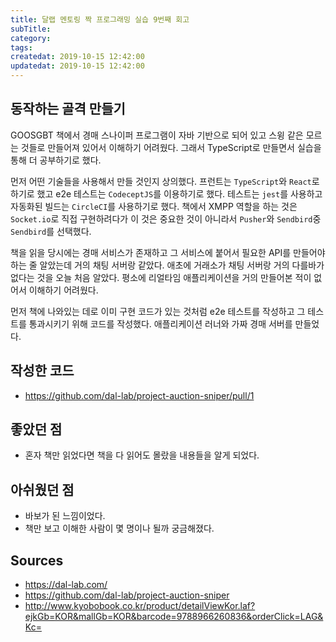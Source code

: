 ```yaml
---
title: 달랩 멘토링 짝 프로그래밍 실습 9번째 회고
subTitle:
category: 
tags: 
createdat: 2019-10-15 12:42:00
updatedat: 2019-10-15 12:42:00
---
```


## 동작하는 골격 만들기

GOOSGBT 책에서 경매 스나이퍼 프로그램이 자바 기반으로 되어 있고 스윙 같은 모르는 것들로 만들어져 있어서 이해하기 어려웠다. 그래서 TypeScript로 만들면서 실습을 통해 더 공부하기로 했다.  

먼저 어떤 기술들을 사용해서 만들 것인지 상의했다. 프런트는 `TypeScript`와 `React`로 하기로 했고 e2e 테스트는 `CodeceptJS`를 이용하기로 했다. 테스트는 `jest`를 사용하고 자동화된 빌드는 `CircleCI`를 사용하기로 했다. 책에서 XMPP 역할을 하는 것은 `Socket.io`로 직접 구현하려다가 이  것은 중요한 것이 아니라서 `Pusher`와 `Sendbird`중 `Sendbird`를 선택했다.  

책을 읽을 당시에는 경매 서비스가 존재하고 그 서비스에 붙어서 필요한 API를 만들어야 하는 줄 알았는데 거의 채팅 서버랑 같았다. 애초에 거래소가 채팅 서버랑 거의 다를바가 없다는 것을 오늘 처음 알았다. 평소에 리얼타임 애플리케이션을 거의 만들어본 적이 없어서 이해하기 어려웠다.  

먼저 책에 나와있는 데로 이미 구현 코드가 있는 것처럼 e2e 테스트를 작성하고 그 테스트를 통과시키기 위해 코드를 작성했다. 애플리케이션 러너와 가짜 경매 서버를 만들었다. 

## 작성한 코드

* <https://github.com/dal-lab/project-auction-sniper/pull/1>

## 좋았던 점

* 혼자 책만 읽었다면 책을 다 읽어도 몰랐을 내용들을 알게 되었다.

## 아쉬웠던 점

* 바보가 된 느낌이었다.
* 책만 보고 이해한 사람이 몇 명이나 될까 궁금해졌다.

## Sources

* <https://dal-lab.com/>
* <https://github.com/dal-lab/project-auction-sniper>
* <http://www.kyobobook.co.kr/product/detailViewKor.laf?ejkGb=KOR&mallGb=KOR&barcode=9788966260836&orderClick=LAG&Kc=>


